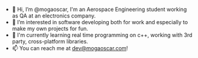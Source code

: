 - 👋 Hi, I’m @mogaoscar, I'm an Aerospace Engineering student working as QA at an electronics company.
- 👀 I’m interested in software developing both for work and especially to make my own projects for fun.
- 🌱 I'm currently learning real time programming on c++, working with 3rd party, cross-platform libraries.
- 📫 You can reach me at dev@mogaoscar.com!

<!---
mogaoscar/mogaoscar is a ✨ special ✨ repository because its `README.md` (this file) appears on your GitHub profile.
You can click the Preview link to take a look at your changes.
--->

